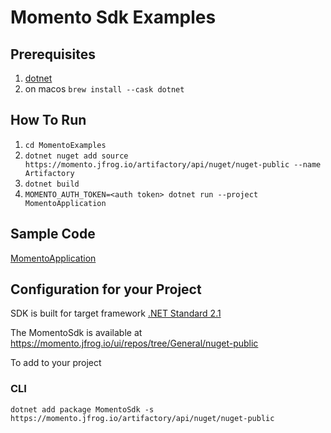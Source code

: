# Momento Sdk Examples

## Prerequisites
1. [dotnet](https://dotnet.microsoft.com/download)
1. on macos `brew install --cask dotnet`

## How To Run
1. `cd MomentoExamples`
1. `dotnet nuget add source https://momento.jfrog.io/artifactory/api/nuget/nuget-public --name Artifactory`
1. `dotnet build`
1. `MOMENTO_AUTH_TOKEN=<auth token> dotnet run --project MomentoApplication`

## Sample Code
[MomentoApplication](MomentoExamples/MomentoApplication/Program.cs)

## Configuration for your Project
SDK is built for target framework [.NET Standard 2.1 ](https://github.com/dotnet/standard/blob/master/docs/versions/netstandard2.1.md)

The MomentoSdk is available at https://momento.jfrog.io/ui/repos/tree/General/nuget-public

To add to your project

### CLI
```
dotnet add package MomentoSdk -s https://momento.jfrog.io/artifactory/api/nuget/nuget-public
```


